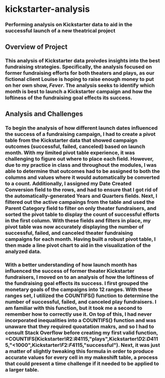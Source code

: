 # kickstarter-analysis
### Performing analysis on Kickstarter data to aid in the successful launch of a new theatrical project

## Overview of Project
### This analysis of Kickstarter data proivdes insights into the best fundraising strategies. Specifically, the analysis focused on former fundraising efforts for both theaters and plays, as our fictional client Louise is hoping to raise enough money to put on her own show, *Fever*. The analysis seeks to identify which month is best to launch a Kickstarter campaign and how the loftiness of the fundraising goal effects its success.

## Analysis and Challenges
### To begin the analysis of how different launch dates influenced the success of a fundraising campaign, I had to create a pivot table from the Kickstarter data that showed campaign outcomes (successful, failed, canceled) based on launch month. With my limited pivot table experience, it was challenging to figure out where to place each field. However, due to my practice in class and throughout the modules, I was able to determine that outcomes had to be assigned to both the columns and values where it would automatically be converted to a count. Additionally, I assigned my Date Created Conversion field to the rows, and had to ensure that I got rid of the automatically-generated Years and Quarters fields. Next, I filtered out the active campaings from the table and used the Parent Category field to filter on only theater fundraisers, and sorted the pivot table to display the count of successful efforts in the first column. With these fields and filters in place, my pivot table was now accurately displaying the number of successful, failed, and canceled theater fundraising campaigns for each month. Having built a robust pivot table, I then made a line pivot chart to aid in the visualization of the analyzed data.

### With a better understanding of how launch month has influenced the success of former theater Kickstarter fundraisers, I moved on to an analysis of how the loftiness of the fundraising goal effects its success. I first grouped the monetary goals of the campaigns into 12 ranges. With these ranges set, I utilized the COUNTIFS() function to determine the number of successful, failed, and canceled play fundraisers. I am familiar with this function, but it took me a second to remember how to correctly use it. On top of this, I had never incorporated inequalities into a COUNTIFS() function and was unaware that they required quoatation makrs, and so I had to consult Stack Overflow before creating my first valid function, =COUNTIFS(Kickstarter!$R$2:$R$4115,"plays",Kickstarter!$D$2:$D$4115,"<1000",Kickstarter!$F$2:$F$4115,"successful"). Next, it was just a matter of slightly tweaking this formula in order to produce accurate values for every cell in my makeshift table, a process that could present a time challenge if it needed to be applied to a larger table. 
